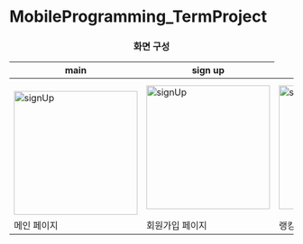 # MobileProgramming_TermProject

<div align=center><h3> 화면 구성 </h3></div>

<div align=center>
<table><thead>
  <tr>
    <th>main</th>
    <th>sign up</th>
  </tr></thead>
<tbody>
  <tr>
    <td><br><img width="219" alt="signUp" src="https://github.com/user-attachments/assets/234e81cb-0dee-4aef-a810-4b88f35c626a"></td>
    <td><img width="219" alt="signUp" src="https://github.com/user-attachments/assets/234e81cb-0dee-4aef-a810-4b88f35c626a"></td>
    <td><img width="219" alt="signUp" src="https://github.com/user-attachments/assets/234e81cb-0dee-4aef-a810-4b88f35c626a"></td>
  </tr>
  <tr>
    <td>메인 페이지</td>
    <td>회원가입 페이지</td>
    <td>랭킹 페이지</td>
  </tr>
</tbody>
</table>
</div>
<br>
